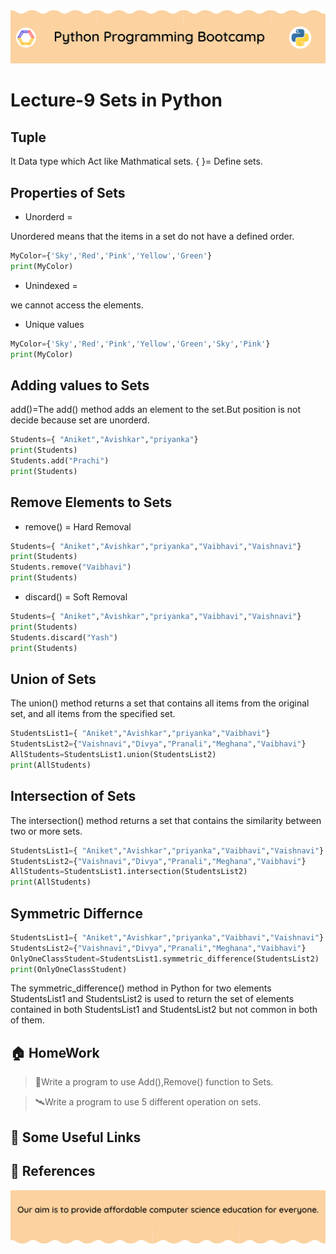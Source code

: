 <!-- HEADER -->
<p align="center">
  <img  src="./../assets/header.png?" />
</p>

# Lecture-9 Sets in Python

## Tuple

It Data type which Act like Mathmatical sets.
{ }= Define sets.

## Properties of Sets 
* Unorderd  =

Unordered means that the items in a set do not have a defined order.
```python
MyColor={'Sky','Red','Pink','Yellow','Green'}
print(MyColor)
```

* Unindexed =

we cannot access the elements.

* Unique values 
```python
MyColor={'Sky','Red','Pink','Yellow','Green','Sky','Pink'}
print(MyColor)
```

## Adding values to Sets 

add()=The add() method adds an element to the set.But position is not decide because set are unorderd.
```python
Students={ "Aniket","Avishkar","priyanka"}
print(Students)
Students.add("Prachi")
print(Students)
```
## Remove Elements to Sets 

* remove() = Hard Removal
```python
Students={ "Aniket","Avishkar","priyanka","Vaibhavi","Vaishnavi"}
print(Students)
Students.remove("Vaibhavi")
print(Students)
```

* discard() = Soft Removal
```python
Students={ "Aniket","Avishkar","priyanka","Vaibhavi","Vaishnavi"}
print(Students)
Students.discard("Yash")
print(Students)
```
## Union of Sets 

The union() method returns a set that contains all items from the original set, and all items from the specified set.
```python
StudentsList1={ "Aniket","Avishkar","priyanka","Vaibhavi"}
StudentsList2={"Vaishnavi","Divya","Pranali","Meghana","Vaibhavi"}
AllStudents=StudentsList1.union(StudentsList2)
print(AllStudents)
```

## Intersection of Sets

The intersection() method returns a set that contains the similarity between two or more sets.
```python
StudentsList1={ "Aniket","Avishkar","priyanka","Vaibhavi","Vaishnavi"}
StudentsList2={"Vaishnavi","Divya","Pranali","Meghana","Vaibhavi"}
AllStudents=StudentsList1.intersection(StudentsList2)
print(AllStudents)
```
## Symmetric Differnce

```python
StudentsList1={ "Aniket","Avishkar","priyanka","Vaibhavi","Vaishnavi"}
StudentsList2={"Vaishnavi","Divya","Pranali","Meghana","Vaibhavi"}
OnlyOneClassStudent=StudentsList1.symmetric_difference(StudentsList2)
print(OnlyOneClassStudent)
```
The symmetric_difference() method in Python for two elements StudentsList1 and StudentsList2 is used to return the set of elements contained in both StudentsList1 and StudentsList2 but not common in both of them.

## 🏠 HomeWork
>🚁Write a program to use Add(),Remove() function to Sets.

>🛰️Write a program to use 5 different operation on sets.
## 🔗 Some Useful Links

## 📖 References

<!-- FOOTER -->
<p align="center">
  <img  src="./../assets/footer.png" />
</p>  
